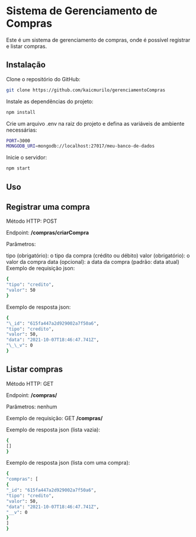 # Sistema de Gerenciamento de Compras

Este é um sistema de gerenciamento de compras, onde é possível registrar e listar compras.

## Instalação

Clone o repositório do GitHub:

```bash
git clone https://github.com/kaicmurilo/gerenciamentoCompras
```

Instale as dependências do projeto:

```bash
npm install
```

Crie um arquivo .env na raiz do projeto e defina as variáveis de ambiente necessárias:

```bash
PORT=3000
MONGODB_URI=mongodb://localhost:27017/meu-banco-de-dados
```

Inicie o servidor:

```bash
npm start
```

## Uso

## Registrar uma compra

Método HTTP: POST

Endpoint: **/compras/criarCompra**

Parâmetros:

tipo (obrigatório): o tipo da compra (crédito ou débito)
valor (obrigatório): o valor da compra
data (opcional): a data da compra (padrão: data atual)
Exemplo de requisição json:

```bash
{
"tipo": "credito",
"valor": 50
}
```

Exemplo de resposta json:

```bash
{
"\_id": "615fa447a2d929002a7f50a6",
"tipo": "credito",
"valor": 50,
"data": "2021-10-07T18:46:47.741Z",
"\_\_v": 0
}
```

## Listar compras

Método HTTP: GET

Endpoint: **/compras/**

Parâmetros: nenhum

Exemplo de requisição: GET **/compras/**

Exemplo de resposta json (lista vazia):

```bash
{
[]
}
```

Exemplo de resposta json (lista com uma compra):

```bash
{
"compras": [
{
"_id": "615fa447a2d929002a7f50a6",
"tipo": "credito",
"valor": 50,
"data": "2021-10-07T18:46:47.741Z",
"__v": 0
}
]
}
```
